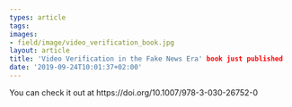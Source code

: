 ```yaml
---
types: article
tags:
images: 
- field/image/video_verification_book.jpg
layout: article
title: 'Video Verification in the Fake News Era' book just published
date: '2019-09-24T10:01:37+02:00'
---
```

<p>You can check it out at https://doi.org/10.1007/978-3-030-26752-0</p>
